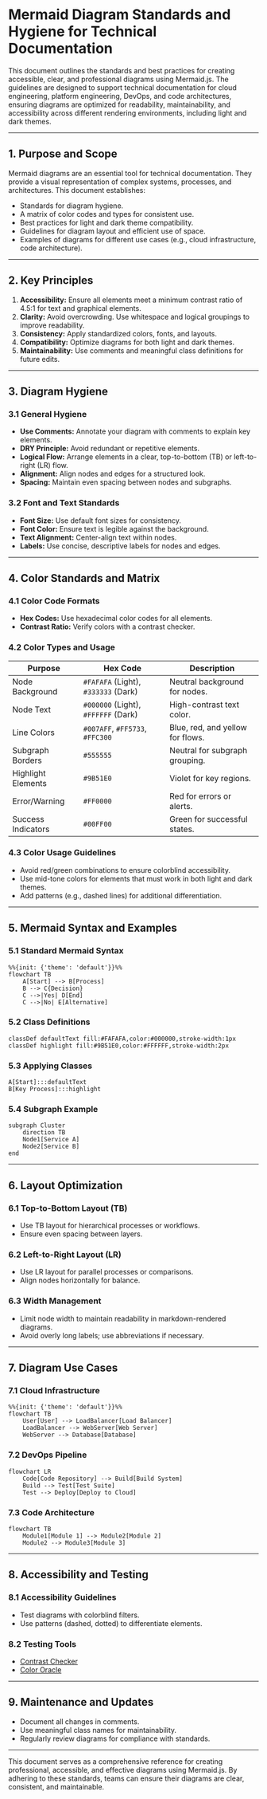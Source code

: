 # Mermaid Diagram Standards and Hygiene for Technical Documentation

This document outlines the standards and best practices for creating accessible, clear, and professional diagrams using Mermaid.js. The guidelines are designed to support technical documentation for cloud engineering, platform engineering, DevOps, and code architectures, ensuring diagrams are optimized for readability, maintainability, and accessibility across different rendering environments, including light and dark themes.

---

## 1. Purpose and Scope

Mermaid diagrams are an essential tool for technical documentation. They provide a visual representation of complex systems, processes, and architectures. This document establishes:

- Standards for diagram hygiene.
- A matrix of color codes and types for consistent use.
- Best practices for light and dark theme compatibility.
- Guidelines for diagram layout and efficient use of space.
- Examples of diagrams for different use cases (e.g., cloud infrastructure, code architecture).

---

## 2. Key Principles

1. **Accessibility:** Ensure all elements meet a minimum contrast ratio of 4.5:1 for text and graphical elements.
2. **Clarity:** Avoid overcrowding. Use whitespace and logical groupings to improve readability.
3. **Consistency:** Apply standardized colors, fonts, and layouts.
4. **Compatibility:** Optimize diagrams for both light and dark themes.
5. **Maintainability:** Use comments and meaningful class definitions for future edits.

---

## 3. Diagram Hygiene

### 3.1 General Hygiene

- **Use Comments:** Annotate your diagram with comments to explain key elements.
- **DRY Principle:** Avoid redundant or repetitive elements.
- **Logical Flow:** Arrange elements in a clear, top-to-bottom (TB) or left-to-right (LR) flow.
- **Alignment:** Align nodes and edges for a structured look.
- **Spacing:** Maintain even spacing between nodes and subgraphs.

### 3.2 Font and Text Standards

- **Font Size:** Use default font sizes for consistency.
- **Font Color:** Ensure text is legible against the background.
- **Text Alignment:** Center-align text within nodes.
- **Labels:** Use concise, descriptive labels for nodes and edges.

---

## 4. Color Standards and Matrix

### 4.1 Color Code Formats

- **Hex Codes:** Use hexadecimal color codes for all elements.
- **Contrast Ratio:** Verify colors with a contrast checker.

### 4.2 Color Types and Usage

| Purpose               | Hex Code  | Description                        |
|-----------------------|-----------|------------------------------------|
| Node Background       | `#FAFAFA` (Light), `#333333` (Dark) | Neutral background for nodes. |
| Node Text             | `#000000` (Light), `#FFFFFF` (Dark) | High-contrast text color.      |
| Line Colors           | `#007AFF`, `#FF5733`, `#FFC300`    | Blue, red, and yellow for flows.|
| Subgraph Borders      | `#555555`                          | Neutral for subgraph grouping. |
| Highlight Elements    | `#9B51E0`                          | Violet for key regions.        |
| Error/Warning         | `#FF0000`                          | Red for errors or alerts.      |
| Success Indicators    | `#00FF00`                          | Green for successful states.   |

### 4.3 Color Usage Guidelines

- Avoid red/green combinations to ensure colorblind accessibility.
- Use mid-tone colors for elements that must work in both light and dark themes.
- Add patterns (e.g., dashed lines) for additional differentiation.

---

## 5. Mermaid Syntax and Examples

### 5.1 Standard Mermaid Syntax

```mermaid
%%{init: {'theme': 'default'}}%%
flowchart TB
    A[Start] --> B[Process]
    B --> C{Decision}
    C -->|Yes| D[End]
    C -->|No| E[Alternative]
```

### 5.2 Class Definitions

```mermaid
classDef defaultText fill:#FAFAFA,color:#000000,stroke-width:1px
classDef highlight fill:#9B51E0,color:#FFFFFF,stroke-width:2px
```

### 5.3 Applying Classes

```mermaid
A[Start]:::defaultText
B[Key Process]:::highlight
```

### 5.4 Subgraph Example

```mermaid
subgraph Cluster
    direction TB
    Node1[Service A]
    Node2[Service B]
end
```

---

## 6. Layout Optimization

### 6.1 Top-to-Bottom Layout (TB)

- Use TB layout for hierarchical processes or workflows.
- Ensure even spacing between layers.

### 6.2 Left-to-Right Layout (LR)

- Use LR layout for parallel processes or comparisons.
- Align nodes horizontally for balance.

### 6.3 Width Management

- Limit node width to maintain readability in markdown-rendered diagrams.
- Avoid overly long labels; use abbreviations if necessary.

---

## 7. Diagram Use Cases

### 7.1 Cloud Infrastructure

```mermaid
%%{init: {'theme': 'default'}}%%
flowchart TB
    User[User] --> LoadBalancer[Load Balancer]
    LoadBalancer --> WebServer[Web Server]
    WebServer --> Database[Database]
```

### 7.2 DevOps Pipeline

```mermaid
flowchart LR
    Code[Code Repository] --> Build[Build System]
    Build --> Test[Test Suite]
    Test --> Deploy[Deploy to Cloud]
```

### 7.3 Code Architecture

```mermaid
flowchart TB
    Module1[Module 1] --> Module2[Module 2]
    Module2 --> Module3[Module 3]
```

---

## 8. Accessibility and Testing

### 8.1 Accessibility Guidelines

- Test diagrams with colorblind filters.
- Use patterns (dashed, dotted) to differentiate elements.

### 8.2 Testing Tools

- [Contrast Checker](https://webaim.org/resources/contrastchecker/)
- [Color Oracle](https://colororacle.org/)

---

## 9. Maintenance and Updates

- Document all changes in comments.
- Use meaningful class names for maintainability.
- Regularly review diagrams for compliance with standards.

---

This document serves as a comprehensive reference for creating professional, accessible, and effective diagrams using Mermaid.js. By adhering to these standards, teams can ensure their diagrams are clear, consistent, and maintainable.
